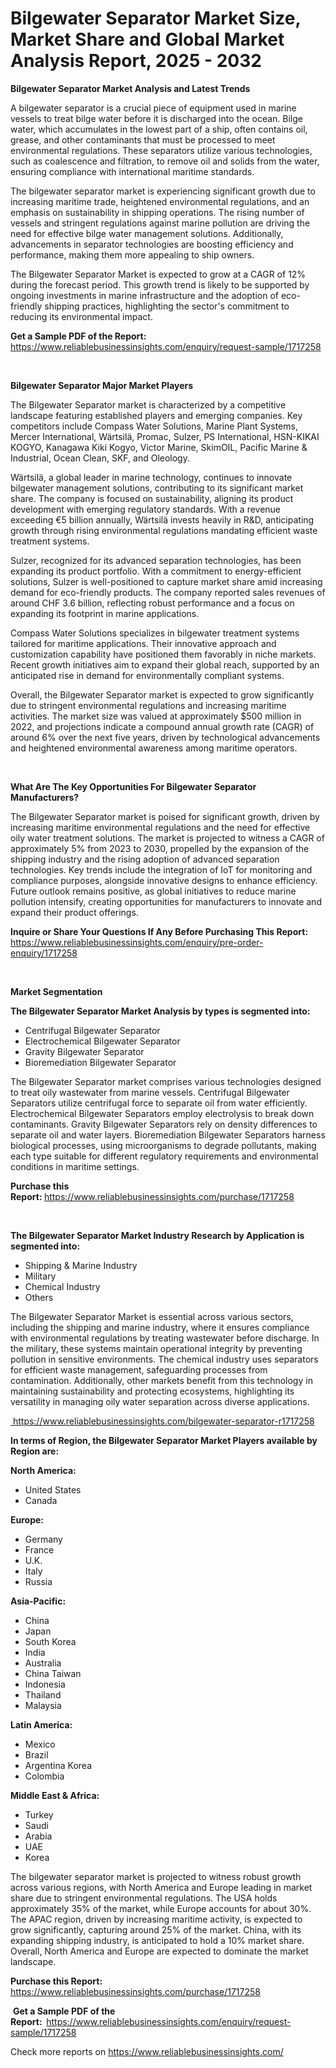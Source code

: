 <p><h1>Bilgewater Separator Market Size, Market Share and Global Market Analysis Report, 2025 - 2032</h1></p><p><strong>Bilgewater Separator Market Analysis and Latest Trends</strong></p>
<p><p>A bilgewater separator is a crucial piece of equipment used in marine vessels to treat bilge water before it is discharged into the ocean. Bilge water, which accumulates in the lowest part of a ship, often contains oil, grease, and other contaminants that must be processed to meet environmental regulations. These separators utilize various technologies, such as coalescence and filtration, to remove oil and solids from the water, ensuring compliance with international maritime standards.</p><p>The bilgewater separator market is experiencing significant growth due to increasing maritime trade, heightened environmental regulations, and an emphasis on sustainability in shipping operations. The rising number of vessels and stringent regulations against marine pollution are driving the need for effective bilge water management solutions. Additionally, advancements in separator technologies are boosting efficiency and performance, making them more appealing to ship owners.</p><p>The Bilgewater Separator Market is expected to grow at a CAGR of 12% during the forecast period. This growth trend is likely to be supported by ongoing investments in marine infrastructure and the adoption of eco-friendly shipping practices, highlighting the sector's commitment to reducing its environmental impact.</p></p>
<p><strong>Get a Sample PDF of the Report:&nbsp;</strong> <a href="https://www.reliablebusinessinsights.com/enquiry/request-sample/1717258?utm_campaign=2220&utm_medium=2&utm_source=Github&utm_content=ia&utm_term=20022025&utm_id=bilgewater-separator">https://www.reliablebusinessinsights.com/enquiry/request-sample/1717258</a></p>
<p>&nbsp;</p>
<p><strong>Bilgewater Separator Major Market Players</strong></p>
<p><p>The Bilgewater Separator market is characterized by a competitive landscape featuring established players and emerging companies. Key competitors include Compass Water Solutions, Marine Plant Systems, Mercer International, Wärtsilä, Promac, Sulzer, PS International, HSN-KIKAI KOGYO, Kanagawa Kiki Kogyo, Victor Marine, SkimOIL, Pacific Marine & Industrial, Ocean Clean, SKF, and Oleology.</p><p>Wärtsilä, a global leader in marine technology, continues to innovate bilgewater management solutions, contributing to its significant market share. The company is focused on sustainability, aligning its product development with emerging regulatory standards. With a revenue exceeding €5 billion annually, Wärtsilä invests heavily in R&D, anticipating growth through rising environmental regulations mandating efficient waste treatment systems.</p><p>Sulzer, recognized for its advanced separation technologies, has been expanding its product portfolio. With a commitment to energy-efficient solutions, Sulzer is well-positioned to capture market share amid increasing demand for eco-friendly products. The company reported sales revenues of around CHF 3.6 billion, reflecting robust performance and a focus on expanding its footprint in marine applications.</p><p>Compass Water Solutions specializes in bilgewater treatment systems tailored for maritime applications. Their innovative approach and customization capability have positioned them favorably in niche markets. Recent growth initiatives aim to expand their global reach, supported by an anticipated rise in demand for environmentally compliant systems.</p><p>Overall, the Bilgewater Separator market is expected to grow significantly due to stringent environmental regulations and increasing maritime activities. The market size was valued at approximately $500 million in 2022, and projections indicate a compound annual growth rate (CAGR) of around 6% over the next five years, driven by technological advancements and heightened environmental awareness among maritime operators.</p></p>
<p>&nbsp;</p>
<p><strong>What Are The Key Opportunities For Bilgewater Separator Manufacturers?</strong></p>
<p><p>The Bilgewater Separator market is poised for significant growth, driven by increasing maritime environmental regulations and the need for effective oily water treatment solutions. The market is projected to witness a CAGR of approximately 5% from 2023 to 2030, propelled by the expansion of the shipping industry and the rising adoption of advanced separation technologies. Key trends include the integration of IoT for monitoring and compliance purposes, alongside innovative designs to enhance efficiency. Future outlook remains positive, as global initiatives to reduce marine pollution intensify, creating opportunities for manufacturers to innovate and expand their product offerings.</p></p>
<p><strong>Inquire or Share Your Questions If Any Before Purchasing This Report:</strong> <a href="https://www.reliablebusinessinsights.com/enquiry/pre-order-enquiry/1717258?utm_campaign=2220&utm_medium=2&utm_source=Github&utm_content=ia&utm_term=20022025&utm_id=bilgewater-separator">https://www.reliablebusinessinsights.com/enquiry/pre-order-enquiry/1717258</a></p>
<p>&nbsp;</p>
<p><strong>Market Segmentation</strong></p>
<p><strong>The Bilgewater Separator Market Analysis by types is segmented into:</strong></p>
<p><ul><li>Centrifugal Bilgewater Separator</li><li>Electrochemical Bilgewater Separator</li><li>Gravity Bilgewater Separator</li><li>Bioremediation Bilgewater Separator</li></ul></p>
<p><p>The Bilgewater Separator market comprises various technologies designed to treat oily wastewater from marine vessels. Centrifugal Bilgewater Separators utilize centrifugal force to separate oil from water efficiently. Electrochemical Bilgewater Separators employ electrolysis to break down contaminants. Gravity Bilgewater Separators rely on density differences to separate oil and water layers. Bioremediation Bilgewater Separators harness biological processes, using microorganisms to degrade pollutants, making each type suitable for different regulatory requirements and environmental conditions in maritime settings.</p></p>
<p><strong>Purchase this Report:&nbsp;</strong><a href="https://www.reliablebusinessinsights.com/purchase/1717258?utm_campaign=2220&utm_medium=2&utm_source=Github&utm_content=ia&utm_term=20022025&utm_id=bilgewater-separator">https://www.reliablebusinessinsights.com/purchase/1717258</a></p>
<p>&nbsp;</p>
<p><strong>The Bilgewater Separator Market Industry Research by Application is segmented into:</strong></p>
<p><ul><li>Shipping & Marine Industry</li><li>Military</li><li>Chemical Industry</li><li>Others</li></ul></p>
<p><p>The Bilgewater Separator Market is essential across various sectors, including the shipping and marine industry, where it ensures compliance with environmental regulations by treating wastewater before discharge. In the military, these systems maintain operational integrity by preventing pollution in sensitive environments. The chemical industry uses separators for efficient waste management, safeguarding processes from contamination. Additionally, other markets benefit from this technology in maintaining sustainability and protecting ecosystems, highlighting its versatility in managing oily water separation across diverse applications.</p></p>
<p><a href="https://www.reliablebusinessinsights.com/bilgewater-separator-r1717258?utm_campaign=2220&utm_medium=2&utm_source=Github&utm_content=ia&utm_term=20022025&utm_id=bilgewater-separator">&nbsp;https://www.reliablebusinessinsights.com/bilgewater-separator-r1717258</a></p>
<p><strong>In terms of Region, the Bilgewater Separator Market Players available by Region are:</strong></p>
<p>
    <p> <strong> North America: </strong>
        <ul>
            <li>United States</li>
            <li>Canada</li>
        </ul>
        </p> 
    <p> <strong> Europe: </strong>
        <ul>
            <li>Germany</li>
            <li>France</li>
            <li>U.K.</li>
            <li>Italy</li>
            <li>Russia</li>
        </ul>
        </p> 
    <p> <strong> Asia-Pacific: </strong>
        <ul>
            <li>China</li>
            <li>Japan</li>
            <li>South Korea</li>
            <li>India</li>
            <li>Australia</li>
            <li>China Taiwan</li>
            <li>Indonesia</li>
            <li>Thailand</li>
            <li>Malaysia</li>
        </ul>
        </p> 
    <p> <strong> Latin America: </strong>
        <ul>
            <li>Mexico</li>
            <li>Brazil</li>
            <li>Argentina Korea</li>
            <li>Colombia</li>
        </ul>
        </p> 
    <p> <strong> Middle East & Africa: </strong>
        <ul>
            <li>Turkey</li>
            <li>Saudi</li>
            <li>Arabia</li>
            <li>UAE</li>
            <li>Korea</li>
        </ul>
    </p>
    </p>
<p><p>The bilgewater separator market is projected to witness robust growth across various regions, with North America and Europe leading in market share due to stringent environmental regulations. The USA holds approximately 35% of the market, while Europe accounts for about 30%. The APAC region, driven by increasing maritime activity, is expected to grow significantly, capturing around 25% of the market. China, with its expanding shipping industry, is anticipated to hold a 10% market share. Overall, North America and Europe are expected to dominate the market landscape.</p></p>
<p><strong>Purchase this Report: </strong><a href="https://www.reliablebusinessinsights.com/purchase/1717258?utm_campaign=2220&utm_medium=2&utm_source=Github&utm_content=ia&utm_term=20022025&utm_id=bilgewater-separator">https://www.reliablebusinessinsights.com/purchase/1717258</a></p>
<p>&nbsp;<strong>Get a Sample PDF of the Report:&nbsp;&nbsp;</strong><a href="https://www.reliablebusinessinsights.com/enquiry/request-sample/1717258?utm_campaign=2220&utm_medium=2&utm_source=Github&utm_content=ia&utm_term=20022025&utm_id=bilgewater-separator">https://www.reliablebusinessinsights.com/enquiry/request-sample/1717258</a></p>
<p><strong></strong></p>
<p>Check more reports on <a href="https://www.reliablebusinessinsights.com/?utm_campaign=2220&utm_medium=2&utm_source=Github&utm_content=ia&utm_term=20022025&utm_id=bilgewater-separator">https://www.reliablebusinessinsights.com/</a></p>